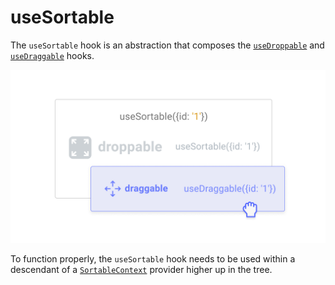 # useSortable

The `useSortable` hook is an abstraction that composes the [`useDroppable`](../../api-documentation/droppable.md) and [`useDraggable`](../../api-documentation/draggable/) hooks.

![](../../.gitbook/assets/usesortable-2-.png)

To function properly, the `useSortable` hook needs to be used within a descendant of a [`SortableContext`](sortable-context.md) provider higher up in the tree.



